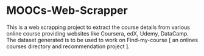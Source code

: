 # MOOCs-Web-Scrapper
This is a web scrapping project to extract the course details from various online course providing websites like Coursera, edX, Udemy, DataCamp. The dataset generated is to be used to work on Find-my-course [ an onlines courses directory and recommendation project ].
